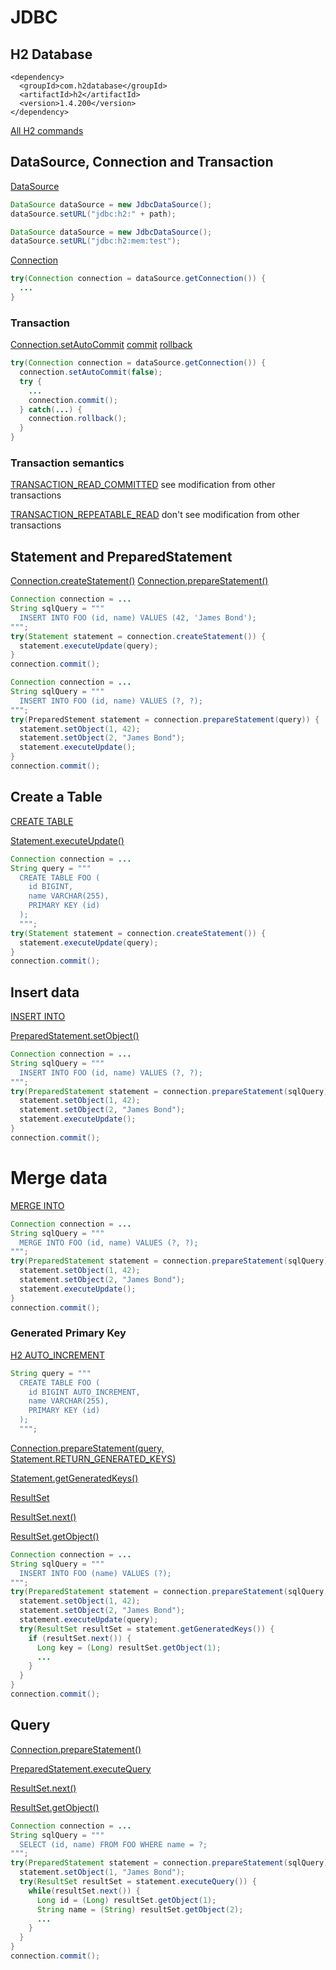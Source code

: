 # JDBC

## H2 Database

```
<dependency>
  <groupId>com.h2database</groupId>
  <artifactId>h2</artifactId>
  <version>1.4.200</version>
</dependency>
```

[All H2 commands](https://h2database.com/html/commands.html)

## DataSource, Connection and Transaction

[DataSource](https://docs.oracle.com/en/java/javase/17/docs/api/java.sql/javax/sql/DataSource.html)


```java
DataSource dataSource = new JdbcDataSource();
dataSource.setURL("jdbc:h2:" + path);
```

```java
DataSource dataSource = new JdbcDataSource();
dataSource.setURL("jdbc:h2:mem:test");
```

[Connection](https://docs.oracle.com/en/java/javase/17/docs/api/java.sql/java/sql/Connection.html)

```java
try(Connection connection = dataSource.getConnection()) {
  ...  
}
```

### Transaction

[Connection.setAutoCommit](https://docs.oracle.com/en/java/javase/17/docs/api/java.sql/java/sql/Connection.html#setAutoCommit(boolean))
[commit]([https://docs.oracle.com/en/java/javase/17/docs/api/java.sql/java/sql/Connection.html#commit())
[rollback](https://docs.oracle.com/en/java/javase/17/docs/api/java.sql/java/sql/Connection.html#rollback())

```java
try(Connection connection = dataSource.getConnection()) {
  connection.setAutoCommit(false);
  try {
    ...
    connection.commit();
  } catch(...) {
    connection.rollback();
  }
}
```


### Transaction semantics

[TRANSACTION_READ_COMMITTED](https://docs.oracle.com/en/java/javase/17/docs/api/java.sql/java/sql/Connection.html#TRANSACTION_READ_COMMITTED)
see modification from other transactions

[TRANSACTION_REPEATABLE_READ](https://docs.oracle.com/en/java/javase/17/docs/api/java.sql/java/sql/Connection.html#TRANSACTION_REPEATABLE_READ)
don't see modification from other transactions



## Statement and PreparedStatement

[Connection.createStatement()](https://docs.oracle.com/en/java/javase/17/docs/api/java.sql/java/sql/Connection.html#createStatement())
[Connection.prepareStatement()](https://docs.oracle.com/en/java/javase/17/docs/api/java.sql/java/sql/Connection.html#prepareStatement(java.lang.String))

```java
Connection connection = ...
String sqlQuery = """
  INSERT INTO FOO (id, name) VALUES (42, 'James Bond');
""";
try(Statement statement = connection.createStatement()) {
  statement.executeUpdate(query);
}
connection.commit();
```

```java
Connection connection = ...
String sqlQuery = """
  INSERT INTO FOO (id, name) VALUES (?, ?);
""";
try(PreparedStement statement = connection.prepareStatement(query)) {
  statement.setObject(1, 42);
  statement.setObject(2, "James Bond");
  statement.executeUpdate();
}
connection.commit();
```


## Create a Table

[CREATE TABLE](https://h2database.com/html/commands.html#create_table)

[Statement.executeUpdate()](https://docs.oracle.com/en/java/javase/17/docs/api/java.sql/java/sql/Statement.html#executeUpdate(java.lang.String))

```java
Connection connection = ...
String query = """
  CREATE TABLE FOO (
    id BIGINT,
    name VARCHAR(255),
    PRIMARY KEY (id)
  );
  """;
try(Statement statement = connection.createStatement()) {
  statement.executeUpdate(query);
}
connection.commit();
```

## Insert data

[INSERT INTO](https://h2database.com/html/commands.html#insert)

[PreparedStatement.setObject()](https://docs.oracle.com/en/java/javase/17/docs/api/java.sql/java/sql/PreparedStatement.html#setObject(int,java.lang.Object))

```java
Connection connection = ...
String sqlQuery = """
  INSERT INTO FOO (id, name) VALUES (?, ?);
""";
try(PreparedStatement statement = connection.prepareStatement(sqlQuery)) {
  statement.setObject(1, 42);
  statement.setObject(2, "James Bond");
  statement.executeUpdate();
}
connection.commit();
```

# Merge data

[MERGE INTO](https://h2database.com/html/commands.html#merge_into)

```java
Connection connection = ...
String sqlQuery = """
  MERGE INTO FOO (id, name) VALUES (?, ?);
""";
try(PreparedStatement statement = connection.prepareStatement(sqlQuery)) {
  statement.setObject(1, 42);
  statement.setObject(2, "James Bond");
  statement.executeUpdate();
}
connection.commit();
```

### Generated Primary Key

[H2 AUTO_INCREMENT](https://stackoverflow.com/questions/9353167/auto-increment-id-in-h2-database#9356818)

```java
String query = """
  CREATE TABLE FOO (
    id BIGINT AUTO_INCREMENT,
    name VARCHAR(255),
    PRIMARY KEY (id)
  );
  """;
```

[Connection.prepareStatement(query,  Statement.RETURN_GENERATED_KEYS)](https://docs.oracle.com/en/java/javase/17/docs/api/java.sql/java/sql/Connection.html#prepareStatement(java.lang.String,int))

[Statement.getGeneratedKeys()](https://docs.oracle.com/en/java/javase/17/docs/api/java.sql/java/sql/Statement.html#getGeneratedKeys())

[ResultSet](https://docs.oracle.com/en/java/javase/17/docs/api/java.sql/java/sql/ResultSet.html)

[ResultSet.next()](https://docs.oracle.com/en/java/javase/17/docs/api/java.sql/java/sql/ResultSet.html#next())

[ResultSet.getObject()](https://docs.oracle.com/en/java/javase/17/docs/api/java.sql/java/sql/ResultSet.html#getObject(int))

```java
Connection connection = ...
String sqlQuery = """
  INSERT INTO FOO (name) VALUES (?);
""";
try(PreparedStatement statement = connection.prepareStatement(sqlQuery, Statement.RETURN_GENERATED_KEYS)) {
  statement.setObject(1, 42);
  statement.setObject(2, "James Bond");
  statement.executeUpdate(query);
  try(ResultSet resultSet = statement.getGeneratedKeys()) {
    if (resultSet.next()) {
      Long key = (Long) resultSet.getObject(1);
      ...
    }
  }
}
connection.commit();
```


## Query

[Connection.prepareStatement()](https://docs.oracle.com/en/java/javase/17/docs/api/java.sql/java/sql/Connection.html#prepareStatement(java.lang.String))

[PreparedStatement.executeQuery](https://docs.oracle.com/en/java/javase/17/docs/api/java.sql/java/sql/PreparedStatement.html#executeQuery())

[ResultSet.next()](https://docs.oracle.com/en/java/javase/17/docs/api/java.sql/java/sql/ResultSet.html#next())

[ResultSet.getObject()](https://docs.oracle.com/en/java/javase/17/docs/api/java.sql/java/sql/ResultSet.html#getObject(int))


```java
Connection connection = ...
String sqlQuery = """
  SELECT (id, name) FROM FOO WHERE name = ?;
""";
try(PreparedStatement statement = connection.prepareStatement(sqlQuery)) {
  statement.setObject(1, "James Bond");
  try(ResultSet resultSet = statement.executeQuery()) {
    while(resultSet.next()) {
      Long id = (Long) resultSet.getObject(1);
      String name = (String) resultSet.getObject(2);
      ...          
    }
  }
}
connection.commit();
```